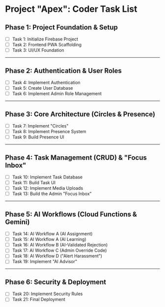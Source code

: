 # Project "Apex": Coder Task List

## Phase 1: Project Foundation & Setup

*   [ ] Task 1: Initialize Firebase Project
*   [ ] Task 2: Frontend PWA Scaffolding
*   [ ] Task 3: UI/UX Foundation

---

## Phase 2: Authentication & User Roles

*   [ ] Task 4: Implement Authentication
*   [ ] Task 5: Create User Database
*   [ ] Task 6: Implement Admin Role Management

---

## Phase 3: Core Architecture (Circles & Presence)

*   [ ] Task 7: Implement "Circles"
*   [ ] Task 8: Implement Presence System
*   [ ] Task 9: Build Presence UI

---

## Phase 4: Task Management (CRUD) & "Focus Inbox"

*   [ ] Task 10: Implement Task Database
*   [ ] Task 11: Build Task UI
*   [ ] Task 12: Implement Media Uploads
*   [ ] Task 13: Build the Admin "Focus Inbox"

---

## Phase 5: AI Workflows (Cloud Functions & Gemini)

*   [ ] Task 14: AI Workflow A (AI Assignment)
*   [ ] Task 15: AI Workflow A (AI Learning)
*   [ ] Task 16: AI Workflow B (AI-Validated Rejection)
*   [ ] Task 17: AI Workflow C (Admin Override Code)
*   [ ] Task 18: AI Workflow D ("Alert Harassment")
*   [ ] Task 19: Implement "AI Advisor"

---

## Phase 6: Security & Deployment

*   [ ] Task 20: Implement Security Rules
*   [ ] Task 21: Final Deployment
